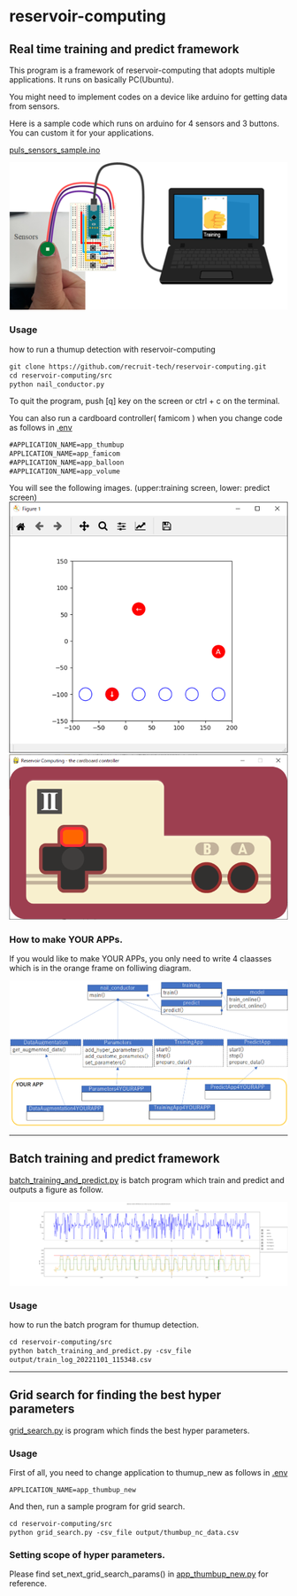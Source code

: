 # reservoir-computing

## Real time training and predict framework
This program is a framework of reservoir-computing that adopts multiple applications.
It runs on basically PC(Ubuntu).

You might need to implement codes on a device like arduino for getting data from sensors. 

Here is a sample code which runs on arduino for 4 sensors and 3 buttons. You can custom it for your applications.

[puls_sensors_sample.ino](https://github.com/recruit-tech/reservoir-computing/blob/master/src/arduino/puls_sensors_sample/puls_sensors_sample.ino)


![Overview diagram](imgs/overview.png "overview")

### Usage

how to run a thumup detection with reservoir-computing
 ```
git clone https://github.com/recruit-tech/reservoir-computing.git
cd reservoir-computing/src
python nail_conductor.py
 ```

To quit the program, push [q] key on the screen or ctrl + c on the terminal.

You can also run a cardboard controller( famicom ) when you change code as follows in [.env](https://github.com/recruit-tech/reservoir-computing/blob/master/src/.env)

 ```
#APPLICATION_NAME=app_thumbup
APPLICATION_NAME=app_famicom
#APPLICATION_NAME=app_balloon
#APPLICATION_NAME=app_volume
 ```

You will see the following images. (upper:training screen, lower: predict screen)
![famicom training](imgs/famicom_training.png "famicom_training")
![famicom predict](imgs/famicom_predict.png "famicom_predict")


### How to make YOUR APPs.
If you would like to make YOUR APPs, you only need to write 4 claasses which is in the orange frame on folliwing diagram.

![Class diagram](imgs/class_diagram.png "class_diagram")

***

## Batch training and predict framework
[batch_training_and_predict.py](https://github.com/recruit-tech/reservoir-computing/blob/master/src/batch_training_and_predict.py) is batch program which train and predict and outputs a figure as follow.



![batch fig.](imgs/batch_fig_thumup_training_and_predict.png "batch_fig_thumup_training_and_predict")

### Usage

how to run the batch program for thumup detection.
 ```
cd reservoir-computing/src
python batch_training_and_predict.py -csv_file output/train_log_20221101_115348.csv
 ```


***

## Grid search for finding the best hyper parameters 
[grid_search.py](https://github.com/recruit-tech/reservoir-computing/blob/master/src/grid_search.py) is program which finds the best hyper parameters.


### Usage

First of all, you need to change application to thumup_new as follows in [.env](https://github.com/recruit-tech/reservoir-computing/blob/master/src/.env)

 ```
APPLICATION_NAME=app_thumbup_new
 ```

And then, run a sample program for grid search.
 ```
cd reservoir-computing/src
python grid_search.py -csv_file output/thumbup_nc_data.csv
 ```

### Setting scope of hyper parameters.
Please find set_next_grid_search_params() in [app_thumbup_new.py](https://github.com/recruit-tech/reservoir-computing/blob/master/src/app_thumbup_new.py) for reference.


